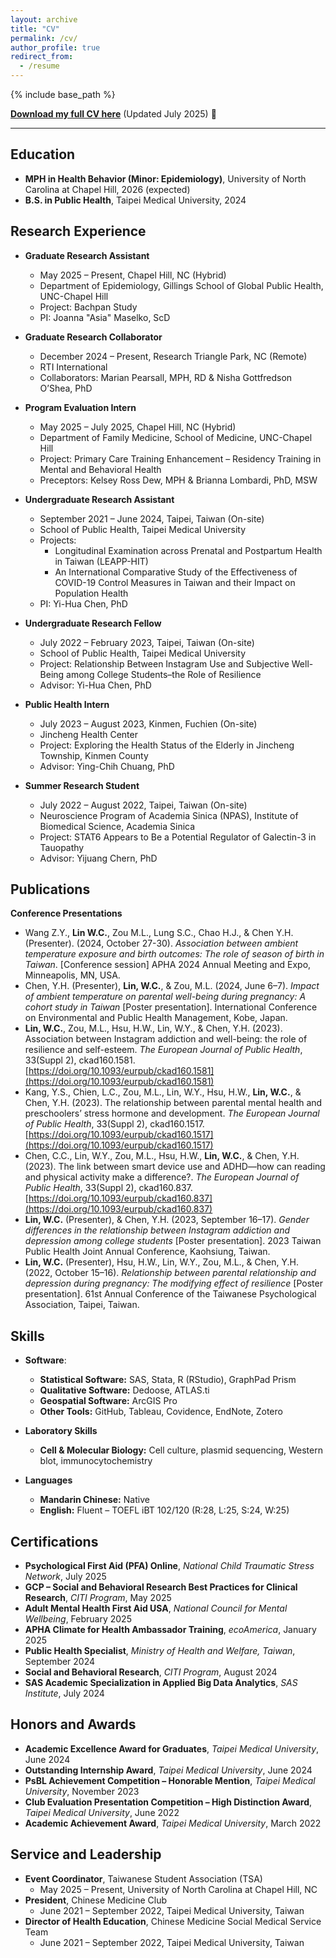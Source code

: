 ```yaml
---
layout: archive
title: "CV"
permalink: /cv/
author_profile: true
redirect_from:
  - /resume
---
```


{% include base_path %}

**[Download my full CV here](/files/CV_Lin_0728.pdf)** (Updated July 2025) 📄

-----

## Education

* **MPH in Health Behavior (Minor: Epidemiology)**, University of North Carolina at Chapel Hill, 2026 (expected)
* **B.S. in Public Health**, Taipei Medical University, 2024

## Research Experience

* **Graduate Research Assistant**
    * May 2025 – Present, Chapel Hill, NC (Hybrid)
    * Department of Epidemiology, Gillings School of Global Public Health, UNC-Chapel Hill
    * Project: Bachpan Study
    * PI: Joanna "Asia" Maselko, ScD

* **Graduate Research Collaborator**
    * December 2024 – Present, Research Triangle Park, NC (Remote)
    * RTI International
    * Collaborators: Marian Pearsall, MPH, RD & Nisha Gottfredson O’Shea, PhD

* **Program Evaluation Intern**
    * May 2025 – July 2025, Chapel Hill, NC (Hybrid)
    * Department of Family Medicine, School of Medicine, UNC-Chapel Hill
    * Project: Primary Care Training Enhancement – Residency Training in Mental and Behavioral Health
    * Preceptors: Kelsey Ross Dew, MPH & Brianna Lombardi, PhD, MSW

* **Undergraduate Research Assistant**
    * September 2021 – June 2024, Taipei, Taiwan (On-site)
    * School of Public Health, Taipei Medical University
    * Projects:
        * Longitudinal Examination across Prenatal and Postpartum Health in Taiwan (LEAPP-HIT)
        * An International Comparative Study of the Effectiveness of COVID-19 Control Measures in Taiwan and their Impact on Population Health
    * PI: Yi-Hua Chen, PhD

* **Undergraduate Research Fellow**
    * July 2022 – February 2023, Taipei, Taiwan (On-site)
    * School of Public Health, Taipei Medical University
    * Project: Relationship Between Instagram Use and Subjective Well-Being among College Students–the Role of Resilience
    * Advisor: Yi-Hua Chen, PhD

* **Public Health Intern**
    * July 2023 – August 2023, Kinmen, Fuchien (On-site)
    * Jincheng Health Center
    * Project: Exploring the Health Status of the Elderly in Jincheng Township, Kinmen County
    * Advisor: Ying-Chih Chuang, PhD

* **Summer Research Student**
    * July 2022 – August 2022, Taipei, Taiwan (On-site)
    * Neuroscience Program of Academia Sinica (NPAS), Institute of Biomedical Science, Academia Sinica
    * Project: STAT6 Appears to Be a Potential Regulator of Galectin-3 in Tauopathy
    * Advisor: Yijuang Chern, PhD

## Publications

**Conference Presentations**
* Wang Z.Y., **Lin W.C.**, Zou M.L., Lung S.C., Chao H.J., & Chen Y.H. (Presenter). (2024, October 27-30). *Association between ambient temperature exposure and birth outcomes: The role of season of birth in Taiwan*. [Conference session] APHA 2024 Annual Meeting and Expo, Minneapolis, MN, USA.
* Chen, Y.H. (Presenter), **Lin, W.C.**, & Zou, M.L. (2024, June 6–7). *Impact of ambient temperature on parental well-being during pregnancy: A cohort study in Taiwan* [Poster presentation]. International Conference on Environmental and Public Health Management, Kobe, Japan.
* **Lin, W.C.**, Zou, M.L., Hsu, H.W., Lin, W.Y., & Chen, Y.H. (2023). Association between Instagram addiction and well-being: the role of resilience and self-esteem. *The European Journal of Public Health*, 33(Suppl 2), ckad160.1581. [https://doi.org/10.1093/eurpub/ckad160.1581](https://doi.org/10.1093/eurpub/ckad160.1581)
* Kang, Y.S., Chien, L.C., Zou, M.L., Lin, W.Y., Hsu, H.W., **Lin, W.C.**, & Chen, Y.H. (2023). The relationship between parental mental health and preschoolers’ stress hormone and development. *The European Journal of Public Health*, 33(Suppl 2), ckad160.1517. [https://doi.org/10.1093/eurpub/ckad160.1517](https://doi.org/10.1093/eurpub/ckad160.1517)
* Chen, C.C., Lin, W.Y., Zou, M.L., Hsu, H.W., **Lin, W.C.**, & Chen, Y.H. (2023). The link between smart device use and ADHD—how can reading and physical activity make a difference?. *The European Journal of Public Health*, 33(Suppl 2), ckad160.837. [https://doi.org/10.1093/eurpub/ckad160.837](https://doi.org/10.1093/eurpub/ckad160.837)
* **Lin, W.C.** (Presenter), & Chen, Y.H. (2023, September 16–17). *Gender differences in the relationship between Instagram addiction and depression among college students* [Poster presentation]. 2023 Taiwan Public Health Joint Annual Conference, Kaohsiung, Taiwan.
* **Lin, W.C.** (Presenter), Hsu, H.W., Lin, W.Y., Zou, M.L., & Chen, Y.H. (2022, October 15–16). *Relationship between parental relationship and depression during pregnancy: The modifying effect of resilience* [Poster presentation]. 61st Annual Conference of the Taiwanese Psychological Association, Taipei, Taiwan.

## Skills

* **Software**:
  * **Statistical Software:** SAS, Stata, R (RStudio), GraphPad Prism
  * **Qualitative Software:** Dedoose, ATLAS.ti
  * **Geospatial Software:** ArcGIS Pro
  * **Other Tools:** GitHub, Tableau, Covidence, EndNote, Zotero

* **Laboratory Skills**
  * **Cell & Molecular Biology:** Cell culture, plasmid sequencing, Western blot, immunocytochemistry

* **Languages**
  * **Mandarin Chinese:** Native
  * **English:** Fluent – TOEFL iBT 102/120 (R:28, L:25, S:24, W:25)

## Certifications

* **Psychological First Aid (PFA) Online**, *National Child Traumatic Stress Network*, July 2025
* **GCP – Social and Behavioral Research Best Practices for Clinical Research**, *CITI Program*, May 2025
* **Adult Mental Health First Aid USA**, *National Council for Mental Wellbeing*, February 2025
* **APHA Climate for Health Ambassador Training**, *ecoAmerica*, January 2025
* **Public Health Specialist**, *Ministry of Health and Welfare, Taiwan*, September 2024
* **Social and Behavioral Research**, *CITI Program*, August 2024
* **SAS Academic Specialization in Applied Big Data Analytics**, *SAS Institute*, July 2024

## Honors and Awards

* **Academic Excellence Award for Graduates**, *Taipei Medical University*, June 2024
* **Outstanding Internship Award**, *Taipei Medical University*, June 2024
* **PsBL Achievement Competition – Honorable Mention**, *Taipei Medical University*, November 2023
* **Club Evaluation Presentation Competition – High Distinction Award**, *Taipei Medical University*, June 2022
* **Academic Achievement Award**, *Taipei Medical University*, March 2022

## Service and Leadership

* **Event Coordinator**, Taiwanese Student Association (TSA)
    * May 2025 – Present, University of North Carolina at Chapel Hill, NC
* **President**, Chinese Medicine Club
    * June 2021 – September 2022, Taipei Medical University, Taiwan
* **Director of Health Education**, Chinese Medicine Social Medical Service Team
    * June 2021 – September 2022, Taipei Medical University, Taiwan